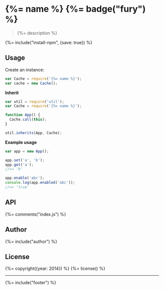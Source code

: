 # {%= name %} {%= badge("fury") %}

> {%= description %}

{%= include("install-npm", {save: true}) %}

## Usage

Create an instance:

```js
var Cache = require('{%= name %}');
var cache = new Cache();
```

**Inherit**

```js
var util = require('util');
var Cache = require('{%= name %}');

function App() {
  Cache.call(this);
}

util.inherits(App, Cache);
```

**Example usage**

```js
var app = new App();

app.set('a', 'b');
app.get('a');
//=> 'b'

app.enable('abc');
console.log(app.enabled('abc'));
//=> 'true'
```

## API
{%= comments("index.js") %}

## Author
{%= include("author") %}

## License
{%= copyright({year: 2014}) %}
{%= license() %}

***

{%= include("footer") %}